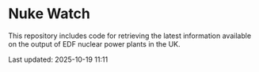 # Nuke Watch

This repository includes code for retrieving the latest information available on the output of EDF nuclear power plants in the UK.

Last updated: 2025-10-19 11:11